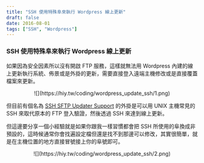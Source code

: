 ```yaml
---
title: "SSH 使用特殊阜來執行 Wordpress 線上更新"
draft: false
date: 2016-08-01
tags: ["SSH", "Wordpress"]
---
```



### SSH 使用特殊阜來執行 Wordpress 線上更新

如果因為安全因素所以沒有開啟 FTP 服務，這樣就無法用 Wordpress 內建的線上更新執行系統、佈景或是外掛的更新，需要直接登入遠端主機修改或是直接覆蓋檔案來更新。

<!--more-->


<center>
![](https://hiy.tw/coding/wordpress_update_ssh/1.png)
</center>


但目前有個名為 <a href="https://wordpress.org/plugins/ssh-sftp-updater-support/">SSH SFTP Updater Support</a> 的外掛是可以用 UNIX 主機常見的 SSH 來取代原本的 FTP 登入驗證，然後透過 SSH 來達到線上更新。

但這邊要分享一個小經驗就是如果你跟我一樣習慣都會把 SSH 所使用的阜換成非預設的，這時候通常你會找遍設定檔但還是找不到那邊可以修改，其實很簡單，就是在主機位置的地方直接冒號接上你的阜號即可。


<center>
![](https://hiy.tw/coding/wordpress_update_ssh/2.png)
</center>




